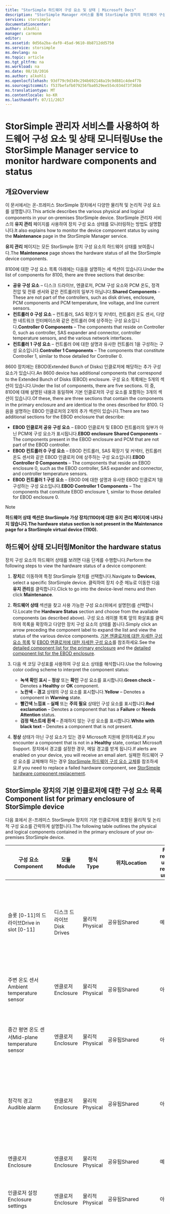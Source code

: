 ```yaml
---
title: "StorSimple 하드웨어 구성 요소 및 상태 | Microsoft Docs"
description: "StorSimple Manager 서비스를 통해 StorSimple 장치의 하드웨어 구성 요소를 모니터링하는 방법에 대해 알아봅니다."
services: storsimple
documentationcenter: 
author: alkohli
manager: carmonm
editor: 
ms.assetid: 0d56a2ba-daf0-45ad-9610-8b8712dd5750
ms.service: storsimple
ms.devlang: na
ms.topic: article
ms.tgt_pltfrm: na
ms.workload: na
ms.date: 08/18/2016
ms.author: alkohli
ms.openlocfilehash: 93df79c9d349c294b692148a19c9d881c4de4f7b
ms.sourcegitcommit: f537befafb079256fba0529ee554c034d73f36b0
ms.translationtype: MT
ms.contentlocale: ko-KR
ms.lasthandoff: 07/11/2017
---
```

# <a name="use-the-storsimple-manager-service-to-monitor-hardware-components-and-status"></a><span data-ttu-id="6c021-103">StorSimple 관리자 서비스를 사용하여 하드웨어 구성 요소 및 상태 모니터링</span><span class="sxs-lookup"><span data-stu-id="6c021-103">Use the StorSimple Manager service to monitor hardware components and status</span></span>
## <a name="overview"></a><span data-ttu-id="6c021-104">개요</span><span class="sxs-lookup"><span data-stu-id="6c021-104">Overview</span></span>
<span data-ttu-id="6c021-105">이 문서에서는 온-프레미스 StorSimple 장치에서 다양한 물리적 및 논리적 구성 요소를 설명합니다.</span><span class="sxs-lookup"><span data-stu-id="6c021-105">This article describes the various physical and logical components in your on-premises StorSimple device.</span></span> <span data-ttu-id="6c021-106">StorSimple 관리자 서비스의 **유지 관리** 페이지를 사용하여 장치 구성 요소 상태를 모니터링하는 방법도 설명합니다.</span><span class="sxs-lookup"><span data-stu-id="6c021-106">It also explains how to monitor the device component status by using the **Maintenance** page in the StorSimple Manager service.</span></span> 

<span data-ttu-id="6c021-107">**유지 관리** 페이지는 모든 StorSimple 장치 구성 요소의 하드웨어 상태를 보여줍니다.</span><span class="sxs-lookup"><span data-stu-id="6c021-107">The **Maintenance** page shows the hardware status of all the StorSimple device components.</span></span> 

<span data-ttu-id="6c021-108">8100에 대한 구성 요소 목록 아래에는 다음을 설명하는 세 섹션이 있습니다.</span><span class="sxs-lookup"><span data-stu-id="6c021-108">Under the list of components for 8100, there are three sections that describe:</span></span>

* <span data-ttu-id="6c021-109">**공유 구성 요소** – 디스크 드라이브, 엔클로저, PCM 구성 요소와 PCM 온도, 정격 전압 및 전류 센서와 같은 컨트롤러의 일부가 아닙니다.</span><span class="sxs-lookup"><span data-stu-id="6c021-109">**Shared Components** – These are not part of the controllers, such as disk drives, enclosure, PCM components and PCM temperature, line voltage, and line current sensors.</span></span>
* <span data-ttu-id="6c021-110">**컨트롤러 0 구성 요소** – 컨트롤러, SAS 확장기 및 커넥터, 컨트롤러 온도 센서, 다양 한 네트워크 인터페이스와 같은 컨트롤러 0에 상주하는 구성 요소입니다.</span><span class="sxs-lookup"><span data-stu-id="6c021-110">**Controller 0 Components** – The components that reside on Controller 0, such as controller, SAS expander and connector, controller temperature sensors, and the various network interfaces.</span></span>
* <span data-ttu-id="6c021-111">**컨트롤러 1 구성 요소** – 컨트롤러 0에 대한 설명과 유사한 컨트롤러 1을 구성하는 구성 요소입니다.</span><span class="sxs-lookup"><span data-stu-id="6c021-111">**Controller 1 Components** – The components that constitute Controller 1, similar to those detailed for Controller 0.</span></span>

<span data-ttu-id="6c021-112">8600 장치에는 EBOD(Extended Bunch of Disks) 인클로저에 해당하는 추가 구성 요소가 있습니다.</span><span class="sxs-lookup"><span data-stu-id="6c021-112">An 8600 device has additional components that correspond to the Extended Bunch of Disks (EBOD) enclosure.</span></span> <span data-ttu-id="6c021-113">구성 요소 목록에는 5개의 섹션이 있습니다.</span><span class="sxs-lookup"><span data-stu-id="6c021-113">Under the list of components, there are five sections.</span></span> <span data-ttu-id="6c021-114">이 중, 8100에 대해 설명된 내용과 동일하며 기본 인클로저의 구성 요소를 포함하는 3개의 섹션이 있습니다.</span><span class="sxs-lookup"><span data-stu-id="6c021-114">Of these, there are three sections that contain the components in the primary enclosure and are identical to the ones described for 8100.</span></span> <span data-ttu-id="6c021-115">다음을 설명하는 EBOD 인클로저의 2개의 추가 섹션이 있습니다.</span><span class="sxs-lookup"><span data-stu-id="6c021-115">There are two additional sections for the EBOD enclosure that describe:</span></span>

* <span data-ttu-id="6c021-116">**EBOD 인클로저 공유 구성 요소** – EBOD 인클로저 및 EBOD 컨트롤러의 일부가 아닌 PCM에 구성 요소가 표시됩니다.</span><span class="sxs-lookup"><span data-stu-id="6c021-116">**EBOD enclosure Shared Components** – The components present in the EBOD enclosure and PCM that are not part of the EBOD controller.</span></span>
* <span data-ttu-id="6c021-117">**EBOD 컨트롤러 0 구성 요소** – EBOD 컨트롤러, SAS 확장기 및 커넥터, 컨트롤러 온도 센서와 같은 EBOD 인클로저 0에 상주하는 구성 요소입니다.</span><span class="sxs-lookup"><span data-stu-id="6c021-117">**EBOD Controller 0 Components** – The components that reside on EBOD enclosure 0, such as the EBOD controller, SAS expander and connector, and controller temperature sensors.</span></span>
* <span data-ttu-id="6c021-118">**EBOD 컨트롤러 1 구성 요소** – EBOD 0에 대한 설명과 유사한 EBOD 인클로저 1을 구성하는 구성 요소입니다.</span><span class="sxs-lookup"><span data-stu-id="6c021-118">**EBOD Controller 1 Components** – The components that constitute EBOD enclosure 1, similar to those detailed for EBOD enclosure 0.</span></span>

> [!NOTE]
> <span data-ttu-id="6c021-119">**하드웨어 상태 섹션은 StorSimple 가상 장치(1100)에 대한 유지 관리 페이지에 나타나지 않습니다.**</span><span class="sxs-lookup"><span data-stu-id="6c021-119">**The hardware status section is not present in the Maintenance page for a StorSimple virtual device (1100).**</span></span>
> 
> 

## <a name="monitor-the-hardware-status"></a><span data-ttu-id="6c021-120">하드웨어 상태 모니터링</span><span class="sxs-lookup"><span data-stu-id="6c021-120">Monitor the hardware status</span></span>
<span data-ttu-id="6c021-121">장치 구성 요소의 하드웨어 상태를 보려면 다음 단계를 수행합니다.</span><span class="sxs-lookup"><span data-stu-id="6c021-121">Perform the following steps to view the hardware status of a device component:</span></span>

1. <span data-ttu-id="6c021-122">**장치**로 이동하여 특정 StorSimple 장치를 선택합니다.</span><span class="sxs-lookup"><span data-stu-id="6c021-122">Navigate to **Devices**, select a specific StorSimple device.</span></span> <span data-ttu-id="6c021-123">클릭하여 장치 수준 메뉴로 이동한 다음 **유지 관리**를 클릭합니다.</span><span class="sxs-lookup"><span data-stu-id="6c021-123">Click to go into the device-level menu and then click **Maintenance**.</span></span> 
2. <span data-ttu-id="6c021-124">**하드웨어 상태** 섹션을 찾고 사용 가능한 구성 요소(위에서 설명한)를 선택합니다.</span><span class="sxs-lookup"><span data-stu-id="6c021-124">Locate the **Hardware Status** section and choose from the available components (as described above).</span></span> <span data-ttu-id="6c021-125">구성 요소 레이블 목록 앞의 화살표를 클릭하여 목록을 확장하고 다양한 장치 구성 요소의 상태를 봅니다.</span><span class="sxs-lookup"><span data-stu-id="6c021-125">Simply click an arrow preceding the component label to expand the list and view the status of the various device components.</span></span> <span data-ttu-id="6c021-126">[기본 엔클로저에 대한 자세한 구성 요소 목록](#component-list-for-primary-enclosure-of-storsimple-device) 및 [EBOD 엔클로저에 대한 자세한 구성 요소](#component-list-for-ebod-enclosure-of-storsimple-device)를 참조하세요.</span><span class="sxs-lookup"><span data-stu-id="6c021-126">See the [detailed component list for the primary enclosure](#component-list-for-primary-enclosure-of-storsimple-device) and the [detailed component list for the EBOD enclosure](#component-list-for-ebod-enclosure-of-storsimple-device).</span></span>
3. <span data-ttu-id="6c021-127">다음 색 코딩 구성표를 사용하여 구성 요소 상태를 해석합니다.</span><span class="sxs-lookup"><span data-stu-id="6c021-127">Use the following color coding scheme to interpret the  component status:</span></span>
   
   * <span data-ttu-id="6c021-128">**녹색 확인 표시** – **정상** 또는 **확인** 구성 요소를 표시합니다.</span><span class="sxs-lookup"><span data-stu-id="6c021-128">**Green check** – Denotes a **Healthy** or **OK** component.</span></span>
   * <span data-ttu-id="6c021-129">**노란색** – **경고** 상태의 구성 요소를 표시합니다.</span><span class="sxs-lookup"><span data-stu-id="6c021-129">**Yellow** – Denotes a component in **Warning** state.</span></span>
   * <span data-ttu-id="6c021-130">**빨간색 느낌표** – **실패** 또는 **주의 필요** 상태인 구성 요소를 표시합니다.</span><span class="sxs-lookup"><span data-stu-id="6c021-130">**Red exclamation** – Denotes a component that has a **Failure** or **Needs Attention** status.</span></span>
   * <span data-ttu-id="6c021-131">**검정 텍스트에 흰색** – 존재하지 않는 구성 요소를 표시합니다.</span><span class="sxs-lookup"><span data-stu-id="6c021-131">**White with black text** – Denotes a component that is not present.</span></span>
4. <span data-ttu-id="6c021-132">**정상** 상태가 아닌 구성 요소가 있는 경우 Microsoft 지원에 문의하세요.</span><span class="sxs-lookup"><span data-stu-id="6c021-132">If you encounter a component that is not in a **Healthy** state, contact Microsoft Support.</span></span> <span data-ttu-id="6c021-133">장치에서 경고를 설정한 경우, 메일 경고를 받게 됩니다.</span><span class="sxs-lookup"><span data-stu-id="6c021-133">If alerts are enabled on your device, you will receive an email alert.</span></span> <span data-ttu-id="6c021-134">실패한 하드웨어 구성 요소를 교체해야 하는 경우 [StorSimple 하드웨어 구성 요소 교체](storsimple-hardware-component-replacement.md)를 참조하세요.</span><span class="sxs-lookup"><span data-stu-id="6c021-134">If you need to replace a failed hardware component, see [StorSimple hardware component replacement](storsimple-hardware-component-replacement.md).</span></span>

## <a name="component-list-for-primary-enclosure-of-storsimple-device"></a><span data-ttu-id="6c021-135">StorSimple 장치의 기본 인클로저에 대한 구성 요소 목록</span><span class="sxs-lookup"><span data-stu-id="6c021-135">Component list for primary enclosure of StorSimple device</span></span>
<span data-ttu-id="6c021-136">다음 표에서 온-프레미스 StorSimple 장치의 기본 인클로저에 포함된 물리적 및 논리적 구성 요소를 간략하게 설명합니다.</span><span class="sxs-lookup"><span data-stu-id="6c021-136">The following table outlines the physical and logical components contained in the primary enclosure of your on-premises StorSimple device.</span></span>

| <span data-ttu-id="6c021-137">구성 요소</span><span class="sxs-lookup"><span data-stu-id="6c021-137">Component</span></span> | <span data-ttu-id="6c021-138">모듈</span><span class="sxs-lookup"><span data-stu-id="6c021-138">Module</span></span> | <span data-ttu-id="6c021-139">형식</span><span class="sxs-lookup"><span data-stu-id="6c021-139">Type</span></span> | <span data-ttu-id="6c021-140">위치</span><span class="sxs-lookup"><span data-stu-id="6c021-140">Location</span></span> | <span data-ttu-id="6c021-141">FRU(Field replaceable unit)?</span><span class="sxs-lookup"><span data-stu-id="6c021-141">Field replaceable unit (FRU)?</span></span> | <span data-ttu-id="6c021-142">설명</span><span class="sxs-lookup"><span data-stu-id="6c021-142">Description</span></span> |
| --- | --- | --- | --- | --- | --- |
| <span data-ttu-id="6c021-143">슬롯 [0-11]의 드라이브</span><span class="sxs-lookup"><span data-stu-id="6c021-143">Drive in slot [0-11]</span></span> |<span data-ttu-id="6c021-144">디스크 드라이브</span><span class="sxs-lookup"><span data-stu-id="6c021-144">Disk Drives</span></span> |<span data-ttu-id="6c021-145">물리적</span><span class="sxs-lookup"><span data-stu-id="6c021-145">Physical</span></span> |<span data-ttu-id="6c021-146">공유됨</span><span class="sxs-lookup"><span data-stu-id="6c021-146">Shared</span></span> |<span data-ttu-id="6c021-147">예</span><span class="sxs-lookup"><span data-stu-id="6c021-147">Yes</span></span> |<span data-ttu-id="6c021-148">기본 인클로저의 SSD 또는 HDD 드라이브의 각각에 대해 한 줄이 표시됩니다.</span><span class="sxs-lookup"><span data-stu-id="6c021-148">One line is presented for each of the SSD or the HDD drives in the primary enclosure.</span></span> |
| <span data-ttu-id="6c021-149">주변 온도 센서</span><span class="sxs-lookup"><span data-stu-id="6c021-149">Ambient temperature sensor</span></span> |<span data-ttu-id="6c021-150">엔클로저</span><span class="sxs-lookup"><span data-stu-id="6c021-150">Enclosure</span></span> |<span data-ttu-id="6c021-151">물리적</span><span class="sxs-lookup"><span data-stu-id="6c021-151">Physical</span></span> |<span data-ttu-id="6c021-152">공유됨</span><span class="sxs-lookup"><span data-stu-id="6c021-152">Shared</span></span> |<span data-ttu-id="6c021-153">아니요</span><span class="sxs-lookup"><span data-stu-id="6c021-153">No</span></span> |<span data-ttu-id="6c021-154">섀시 내에서 온도를 측정합니다.</span><span class="sxs-lookup"><span data-stu-id="6c021-154">Measures the temperature within the chassis.</span></span> |
| <span data-ttu-id="6c021-155">중간 평면 온도 센서</span><span class="sxs-lookup"><span data-stu-id="6c021-155">Mid-plane temperature sensor</span></span> |<span data-ttu-id="6c021-156">엔클로저</span><span class="sxs-lookup"><span data-stu-id="6c021-156">Enclosure</span></span> |<span data-ttu-id="6c021-157">물리적</span><span class="sxs-lookup"><span data-stu-id="6c021-157">Physical</span></span> |<span data-ttu-id="6c021-158">공유됨</span><span class="sxs-lookup"><span data-stu-id="6c021-158">Shared</span></span> |<span data-ttu-id="6c021-159">아니요</span><span class="sxs-lookup"><span data-stu-id="6c021-159">No</span></span> |<span data-ttu-id="6c021-160">중간 평면 온도를 측정합니다.</span><span class="sxs-lookup"><span data-stu-id="6c021-160">Measures the temperature of the mid-plane.</span></span> |
| <span data-ttu-id="6c021-161">청각적 경고</span><span class="sxs-lookup"><span data-stu-id="6c021-161">Audible alarm</span></span> |<span data-ttu-id="6c021-162">엔클로저</span><span class="sxs-lookup"><span data-stu-id="6c021-162">Enclosure</span></span> |<span data-ttu-id="6c021-163">물리적</span><span class="sxs-lookup"><span data-stu-id="6c021-163">Physical</span></span> |<span data-ttu-id="6c021-164">공유됨</span><span class="sxs-lookup"><span data-stu-id="6c021-164">Shared</span></span> |<span data-ttu-id="6c021-165">아니요</span><span class="sxs-lookup"><span data-stu-id="6c021-165">No</span></span> |<span data-ttu-id="6c021-166">섀시 내 청각적 경고 하위 시스템의 작동 여부를 나타냅니다.</span><span class="sxs-lookup"><span data-stu-id="6c021-166">Indicates whether the audible alarm subsystem within the chassis is functional.</span></span> |
| <span data-ttu-id="6c021-167">엔클로저</span><span class="sxs-lookup"><span data-stu-id="6c021-167">Enclosure</span></span> |<span data-ttu-id="6c021-168">엔클로저</span><span class="sxs-lookup"><span data-stu-id="6c021-168">Enclosure</span></span> |<span data-ttu-id="6c021-169">물리적</span><span class="sxs-lookup"><span data-stu-id="6c021-169">Physical</span></span> |<span data-ttu-id="6c021-170">공유됨</span><span class="sxs-lookup"><span data-stu-id="6c021-170">Shared</span></span> |<span data-ttu-id="6c021-171">예</span><span class="sxs-lookup"><span data-stu-id="6c021-171">Yes</span></span> |<span data-ttu-id="6c021-172">섀시의 존재를 표시합니다.</span><span class="sxs-lookup"><span data-stu-id="6c021-172">Indicates the presence of a chassis.</span></span> |
| <span data-ttu-id="6c021-173">인클로저 설정</span><span class="sxs-lookup"><span data-stu-id="6c021-173">Enclosure settings</span></span> |<span data-ttu-id="6c021-174">엔클로저</span><span class="sxs-lookup"><span data-stu-id="6c021-174">Enclosure</span></span> |<span data-ttu-id="6c021-175">물리적</span><span class="sxs-lookup"><span data-stu-id="6c021-175">Physical</span></span> |<span data-ttu-id="6c021-176">공유됨</span><span class="sxs-lookup"><span data-stu-id="6c021-176">Shared</span></span> |<span data-ttu-id="6c021-177">아니요</span><span class="sxs-lookup"><span data-stu-id="6c021-177">No</span></span> |<span data-ttu-id="6c021-178">섀시 전면 패널을 가리킵니다.</span><span class="sxs-lookup"><span data-stu-id="6c021-178">Refers to the front panel of the chassis.</span></span> |
| <span data-ttu-id="6c021-179">정격 전압 센서</span><span class="sxs-lookup"><span data-stu-id="6c021-179">Line voltage sensors</span></span> |<span data-ttu-id="6c021-180">PCM</span><span class="sxs-lookup"><span data-stu-id="6c021-180">PCM</span></span> |<span data-ttu-id="6c021-181">물리적</span><span class="sxs-lookup"><span data-stu-id="6c021-181">Physical</span></span> |<span data-ttu-id="6c021-182">공유됨</span><span class="sxs-lookup"><span data-stu-id="6c021-182">Shared</span></span> |<span data-ttu-id="6c021-183">아니요</span><span class="sxs-lookup"><span data-stu-id="6c021-183">No</span></span> |<span data-ttu-id="6c021-184">다양한 정격 전압 센서는 허용 오차 내에서 측정된 전압인지 여부를 나타내는 상태를 표시합니다.</span><span class="sxs-lookup"><span data-stu-id="6c021-184">Numerous line voltage sensors have their state displayed, which indicates whether the measured voltage is within tolerance.</span></span> |
| <span data-ttu-id="6c021-185">정격 전류 센서</span><span class="sxs-lookup"><span data-stu-id="6c021-185">Line current sensors</span></span> |<span data-ttu-id="6c021-186">PCM</span><span class="sxs-lookup"><span data-stu-id="6c021-186">PCM</span></span> |<span data-ttu-id="6c021-187">물리적</span><span class="sxs-lookup"><span data-stu-id="6c021-187">Physical</span></span> |<span data-ttu-id="6c021-188">공유됨</span><span class="sxs-lookup"><span data-stu-id="6c021-188">Shared</span></span> |<span data-ttu-id="6c021-189">아니요</span><span class="sxs-lookup"><span data-stu-id="6c021-189">No</span></span> |<span data-ttu-id="6c021-190">다양한 정격 전류 센서는 허용 오차 내에서 측정된 전류인지 여부를 나타내는 상태를 표시합니다.</span><span class="sxs-lookup"><span data-stu-id="6c021-190">Numerous line current sensors have their state displayed, which indicates whether the measured current is within tolerance.</span></span> |
| <span data-ttu-id="6c021-191">PCM의 온도 센서</span><span class="sxs-lookup"><span data-stu-id="6c021-191">Temperature sensors in PCM</span></span> |<span data-ttu-id="6c021-192">PCM</span><span class="sxs-lookup"><span data-stu-id="6c021-192">PCM</span></span> |<span data-ttu-id="6c021-193">물리적</span><span class="sxs-lookup"><span data-stu-id="6c021-193">Physical</span></span> |<span data-ttu-id="6c021-194">공유됨</span><span class="sxs-lookup"><span data-stu-id="6c021-194">Shared</span></span> |<span data-ttu-id="6c021-195">아니요</span><span class="sxs-lookup"><span data-stu-id="6c021-195">No</span></span> |<span data-ttu-id="6c021-196">입구 온도 센서 및 핫스팟 센서와 같은 여러 온도 센서는 허용 오차 내에서 측정된 온도인지를 나타내는 상태를 표시합니다.</span><span class="sxs-lookup"><span data-stu-id="6c021-196">Numerous temperature sensors such as Inlet and Hotspot sensors have their state displayed, indicating whether the measured temperature is within tolerance.</span></span> |
| <span data-ttu-id="6c021-197">전원 공급 장치 [0-1]</span><span class="sxs-lookup"><span data-stu-id="6c021-197">Power supply [0-1]</span></span> |<span data-ttu-id="6c021-198">PCM</span><span class="sxs-lookup"><span data-stu-id="6c021-198">PCM</span></span> |<span data-ttu-id="6c021-199">물리적</span><span class="sxs-lookup"><span data-stu-id="6c021-199">Physical</span></span> |<span data-ttu-id="6c021-200">공유됨</span><span class="sxs-lookup"><span data-stu-id="6c021-200">Shared</span></span> |<span data-ttu-id="6c021-201">예</span><span class="sxs-lookup"><span data-stu-id="6c021-201">Yes</span></span> |<span data-ttu-id="6c021-202">각 장치 뒷면에 두 PCM의 전원 공급 장치에 대한 한 줄이 표시됩니다.</span><span class="sxs-lookup"><span data-stu-id="6c021-202">One line is presented for each of the power supplies in the two PCMs located in the back of the device.</span></span> |
| <span data-ttu-id="6c021-203">냉각 장치 [0-1]</span><span class="sxs-lookup"><span data-stu-id="6c021-203">Cooling [0-1]</span></span> |<span data-ttu-id="6c021-204">PCM</span><span class="sxs-lookup"><span data-stu-id="6c021-204">PCM</span></span> |<span data-ttu-id="6c021-205">물리적</span><span class="sxs-lookup"><span data-stu-id="6c021-205">Physical</span></span> |<span data-ttu-id="6c021-206">공유됨</span><span class="sxs-lookup"><span data-stu-id="6c021-206">Shared</span></span> |<span data-ttu-id="6c021-207">예</span><span class="sxs-lookup"><span data-stu-id="6c021-207">Yes</span></span> |<span data-ttu-id="6c021-208">두 PCM에 있는 4개의 냉각팬 각각에 대해 한 줄이 표시됩니다.</span><span class="sxs-lookup"><span data-stu-id="6c021-208">One line is presented for each of the four cooling fans residing in the two PCMs.</span></span> |
| <span data-ttu-id="6c021-209">배터리 [0-1]</span><span class="sxs-lookup"><span data-stu-id="6c021-209">Battery [0-1]</span></span> |<span data-ttu-id="6c021-210">PCM</span><span class="sxs-lookup"><span data-stu-id="6c021-210">PCM</span></span> |<span data-ttu-id="6c021-211">물리적</span><span class="sxs-lookup"><span data-stu-id="6c021-211">Physical</span></span> |<span data-ttu-id="6c021-212">공유됨</span><span class="sxs-lookup"><span data-stu-id="6c021-212">Shared</span></span> |<span data-ttu-id="6c021-213">예</span><span class="sxs-lookup"><span data-stu-id="6c021-213">Yes</span></span> |<span data-ttu-id="6c021-214">PCM에 장착된 백업 배터리 모듈 각각에 대한 한 줄이 표시됩니다.</span><span class="sxs-lookup"><span data-stu-id="6c021-214">One line is presented for each of the backup battery modules that are seated in the PCM.</span></span> |
| <span data-ttu-id="6c021-215">Metis</span><span class="sxs-lookup"><span data-stu-id="6c021-215">Metis</span></span> |<span data-ttu-id="6c021-216">해당 없음</span><span class="sxs-lookup"><span data-stu-id="6c021-216">N/A</span></span> |<span data-ttu-id="6c021-217">논리</span><span class="sxs-lookup"><span data-stu-id="6c021-217">Logical</span></span> |<span data-ttu-id="6c021-218">공유됨</span><span class="sxs-lookup"><span data-stu-id="6c021-218">Shared</span></span> |<span data-ttu-id="6c021-219">해당 없음</span><span class="sxs-lookup"><span data-stu-id="6c021-219">N/A</span></span> |<span data-ttu-id="6c021-220">충전이 필요한 지 및 수명 종료에 도달했는지의 배터리 상태를 표시합니다.</span><span class="sxs-lookup"><span data-stu-id="6c021-220">Displays the state of the batteries: whether they need charging and are approaching end-of-life.</span></span> |
| <span data-ttu-id="6c021-221">프로비전</span><span class="sxs-lookup"><span data-stu-id="6c021-221">Cluster</span></span> |<span data-ttu-id="6c021-222">해당 없음</span><span class="sxs-lookup"><span data-stu-id="6c021-222">N/A</span></span> |<span data-ttu-id="6c021-223">논리</span><span class="sxs-lookup"><span data-stu-id="6c021-223">Logical</span></span> |<span data-ttu-id="6c021-224">공유됨</span><span class="sxs-lookup"><span data-stu-id="6c021-224">Shared</span></span> |<span data-ttu-id="6c021-225">해당 없음</span><span class="sxs-lookup"><span data-stu-id="6c021-225">N/A</span></span> |<span data-ttu-id="6c021-226">두 통합된 컨트롤러 모듈 간에 만들어진 클러스터의 상태를 표시합니다.</span><span class="sxs-lookup"><span data-stu-id="6c021-226">Displays the state of the cluster that is created between the two integrated controller modules.</span></span> |
| <span data-ttu-id="6c021-227">클러스터 노드</span><span class="sxs-lookup"><span data-stu-id="6c021-227">Cluster node</span></span> |<span data-ttu-id="6c021-228">해당 없음</span><span class="sxs-lookup"><span data-stu-id="6c021-228">N/A</span></span> |<span data-ttu-id="6c021-229">논리</span><span class="sxs-lookup"><span data-stu-id="6c021-229">Logical</span></span> |<span data-ttu-id="6c021-230">공유됨</span><span class="sxs-lookup"><span data-stu-id="6c021-230">Shared</span></span> |<span data-ttu-id="6c021-231">해당 없음</span><span class="sxs-lookup"><span data-stu-id="6c021-231">N/A</span></span> |<span data-ttu-id="6c021-232">클러스터의 일부로 컨트롤러의 상태를 나타냅니다.</span><span class="sxs-lookup"><span data-stu-id="6c021-232">Indicates the state of the controller as part of the cluster.</span></span> |
| <span data-ttu-id="6c021-233">클러스터 쿼럼</span><span class="sxs-lookup"><span data-stu-id="6c021-233">Cluster quorum</span></span> |<span data-ttu-id="6c021-234">해당 없음</span><span class="sxs-lookup"><span data-stu-id="6c021-234">N/A</span></span> |<span data-ttu-id="6c021-235">논리</span><span class="sxs-lookup"><span data-stu-id="6c021-235">Logical</span></span> | |<span data-ttu-id="6c021-236">해당 없음</span><span class="sxs-lookup"><span data-stu-id="6c021-236">N/A</span></span> |<span data-ttu-id="6c021-237">HDD 저장소 풀의 대부분 디스크 멤버 자격이 있는지 여부를 나타냅니다.</span><span class="sxs-lookup"><span data-stu-id="6c021-237">Indicates the presence of the majority disk membership in the HDD storage pool.</span></span> |
| <span data-ttu-id="6c021-238">HDD 데이터 공간</span><span class="sxs-lookup"><span data-stu-id="6c021-238">HDD data space</span></span> |<span data-ttu-id="6c021-239">해당 없음</span><span class="sxs-lookup"><span data-stu-id="6c021-239">N/A</span></span> |<span data-ttu-id="6c021-240">논리</span><span class="sxs-lookup"><span data-stu-id="6c021-240">Logical</span></span> |<span data-ttu-id="6c021-241">공유됨</span><span class="sxs-lookup"><span data-stu-id="6c021-241">Shared</span></span> |<span data-ttu-id="6c021-242">해당 없음</span><span class="sxs-lookup"><span data-stu-id="6c021-242">N/A</span></span> |<span data-ttu-id="6c021-243">하드 디스크 드라이브(HDD) 저장소 풀의 데이터에 사용되는 저장소 공간입니다.</span><span class="sxs-lookup"><span data-stu-id="6c021-243">The storage space that is used for data in the hard disk drive (HDD) storage pool.</span></span> |
| <span data-ttu-id="6c021-244">HDD 관리 공간</span><span class="sxs-lookup"><span data-stu-id="6c021-244">HDD management space</span></span> |<span data-ttu-id="6c021-245">해당 없음</span><span class="sxs-lookup"><span data-stu-id="6c021-245">N/A</span></span> |<span data-ttu-id="6c021-246">논리</span><span class="sxs-lookup"><span data-stu-id="6c021-246">Logical</span></span> |<span data-ttu-id="6c021-247">공유됨</span><span class="sxs-lookup"><span data-stu-id="6c021-247">Shared</span></span> |<span data-ttu-id="6c021-248">해당 없음</span><span class="sxs-lookup"><span data-stu-id="6c021-248">N/A</span></span> |<span data-ttu-id="6c021-249">관리 작업에 대한 HDD 저장소 풀에 예약된 공간입니다.</span><span class="sxs-lookup"><span data-stu-id="6c021-249">The space reserved in the HDD storage pool for management tasks.</span></span> |
| <span data-ttu-id="6c021-250">HDD 쿼럼 공간</span><span class="sxs-lookup"><span data-stu-id="6c021-250">HDD quorum space</span></span> |<span data-ttu-id="6c021-251">해당 없음</span><span class="sxs-lookup"><span data-stu-id="6c021-251">N/A</span></span> |<span data-ttu-id="6c021-252">논리</span><span class="sxs-lookup"><span data-stu-id="6c021-252">Logical</span></span> |<span data-ttu-id="6c021-253">공유됨</span><span class="sxs-lookup"><span data-stu-id="6c021-253">Shared</span></span> |<span data-ttu-id="6c021-254">해당 없음</span><span class="sxs-lookup"><span data-stu-id="6c021-254">N/A</span></span> |<span data-ttu-id="6c021-255">클러스터 쿼럼을 위해 HDD 저장소 풀에 예약된 공간입니다.</span><span class="sxs-lookup"><span data-stu-id="6c021-255">The space reserved in the HDD storage pool for cluster quorum.</span></span> |
| <span data-ttu-id="6c021-256">HDD 교체 공간</span><span class="sxs-lookup"><span data-stu-id="6c021-256">HDD replacement space</span></span> |<span data-ttu-id="6c021-257">해당 없음</span><span class="sxs-lookup"><span data-stu-id="6c021-257">N/A</span></span> |<span data-ttu-id="6c021-258">논리</span><span class="sxs-lookup"><span data-stu-id="6c021-258">Logical</span></span> |<span data-ttu-id="6c021-259">공유됨</span><span class="sxs-lookup"><span data-stu-id="6c021-259">Shared</span></span> |<span data-ttu-id="6c021-260">해당 없음</span><span class="sxs-lookup"><span data-stu-id="6c021-260">N/A</span></span> |<span data-ttu-id="6c021-261">컨트롤러 교체를 위해 HDD 저장소 풀에 예약된 공간입니다.</span><span class="sxs-lookup"><span data-stu-id="6c021-261">The space reserved in the HDD storage pool for controller replacement.</span></span> |
| <span data-ttu-id="6c021-262">SSD 데이터 공간</span><span class="sxs-lookup"><span data-stu-id="6c021-262">SSD data space</span></span> |<span data-ttu-id="6c021-263">해당 없음</span><span class="sxs-lookup"><span data-stu-id="6c021-263">N/A</span></span> |<span data-ttu-id="6c021-264">논리</span><span class="sxs-lookup"><span data-stu-id="6c021-264">Logical</span></span> |<span data-ttu-id="6c021-265">공유됨</span><span class="sxs-lookup"><span data-stu-id="6c021-265">Shared</span></span> |<span data-ttu-id="6c021-266">해당 없음</span><span class="sxs-lookup"><span data-stu-id="6c021-266">N/A</span></span> |<span data-ttu-id="6c021-267">솔리드 스테이트 드라이브(SSD) 저장소 풀의 데이터에 사용되는 저장소 공간입니다.</span><span class="sxs-lookup"><span data-stu-id="6c021-267">The storage space used for data in the solid state drive (SSD) storage pool.</span></span> |
| <span data-ttu-id="6c021-268">SSD NVRAM 공간</span><span class="sxs-lookup"><span data-stu-id="6c021-268">SSD NVRAM space</span></span> |<span data-ttu-id="6c021-269">해당 없음</span><span class="sxs-lookup"><span data-stu-id="6c021-269">N/A</span></span> |<span data-ttu-id="6c021-270">논리</span><span class="sxs-lookup"><span data-stu-id="6c021-270">Logical</span></span> |<span data-ttu-id="6c021-271">공유됨</span><span class="sxs-lookup"><span data-stu-id="6c021-271">Shared</span></span> |<span data-ttu-id="6c021-272">해당 없음</span><span class="sxs-lookup"><span data-stu-id="6c021-272">N/A</span></span> |<span data-ttu-id="6c021-273">NVRAM 논리에 전용인 SSD 저장소 풀의 저장소 공간입니다.</span><span class="sxs-lookup"><span data-stu-id="6c021-273">The storage space in the SSD storage pool that is dedicated for NVRAM logic.</span></span> |
| <span data-ttu-id="6c021-274">HDD 저장소 풀</span><span class="sxs-lookup"><span data-stu-id="6c021-274">HDD storage pool</span></span> |<span data-ttu-id="6c021-275">해당 없음</span><span class="sxs-lookup"><span data-stu-id="6c021-275">N/A</span></span> |<span data-ttu-id="6c021-276">논리</span><span class="sxs-lookup"><span data-stu-id="6c021-276">Logical</span></span> |<span data-ttu-id="6c021-277">공유됨</span><span class="sxs-lookup"><span data-stu-id="6c021-277">Shared</span></span> |<span data-ttu-id="6c021-278">해당 없음</span><span class="sxs-lookup"><span data-stu-id="6c021-278">N/A</span></span> |<span data-ttu-id="6c021-279">HDD 장치에서 생성되는 논리 저장소 풀의 상태가 표시됩니다.</span><span class="sxs-lookup"><span data-stu-id="6c021-279">Displays the state of the logical storage pool that is created from device HDDs.</span></span> |
| <span data-ttu-id="6c021-280">SSD 저장소 풀</span><span class="sxs-lookup"><span data-stu-id="6c021-280">SSD storage pool</span></span> |<span data-ttu-id="6c021-281">해당 없음</span><span class="sxs-lookup"><span data-stu-id="6c021-281">N/A</span></span> |<span data-ttu-id="6c021-282">논리</span><span class="sxs-lookup"><span data-stu-id="6c021-282">Logical</span></span> |<span data-ttu-id="6c021-283">공유됨</span><span class="sxs-lookup"><span data-stu-id="6c021-283">Shared</span></span> |<span data-ttu-id="6c021-284">해당 없음</span><span class="sxs-lookup"><span data-stu-id="6c021-284">N/A</span></span> |<span data-ttu-id="6c021-285">SSD 장치에서 생성되는 논리 저장소 풀의 상태가 표시됩니다.</span><span class="sxs-lookup"><span data-stu-id="6c021-285">Displays the state of the logical storage pool that is created from device SSDs.</span></span> |
| <span data-ttu-id="6c021-286">컨트롤러 [0-1] [state]</span><span class="sxs-lookup"><span data-stu-id="6c021-286">Controller [0-1] [state]</span></span> |<span data-ttu-id="6c021-287">I/O</span><span class="sxs-lookup"><span data-stu-id="6c021-287">I/O</span></span> |<span data-ttu-id="6c021-288">물리적</span><span class="sxs-lookup"><span data-stu-id="6c021-288">Physical</span></span> |<span data-ttu-id="6c021-289">Controller</span><span class="sxs-lookup"><span data-stu-id="6c021-289">Controller</span></span> |<span data-ttu-id="6c021-290">예</span><span class="sxs-lookup"><span data-stu-id="6c021-290">Yes</span></span> |<span data-ttu-id="6c021-291">컨트롤러의 상태 및 섀시 내에서 활성 모드인지 또는 대기 모드인지를 표시합니다.</span><span class="sxs-lookup"><span data-stu-id="6c021-291">Displays the state of the controller, and whether it is in active or standby mode within the chassis.</span></span> |
| <span data-ttu-id="6c021-292">컨트롤러의 온도 센서</span><span class="sxs-lookup"><span data-stu-id="6c021-292">Temperature sensors in controller</span></span> |<span data-ttu-id="6c021-293">I/O</span><span class="sxs-lookup"><span data-stu-id="6c021-293">I/O</span></span> |<span data-ttu-id="6c021-294">물리적</span><span class="sxs-lookup"><span data-stu-id="6c021-294">Physical</span></span> |<span data-ttu-id="6c021-295">Controller</span><span class="sxs-lookup"><span data-stu-id="6c021-295">Controller</span></span> |<span data-ttu-id="6c021-296">아니요</span><span class="sxs-lookup"><span data-stu-id="6c021-296">No</span></span> |<span data-ttu-id="6c021-297">I/O 모듈, CPU 온도, DIMM 및 PCIe 센서와 같은 다양한 온도 센서는 허용 오차 내에서 발생하는 온도인지 여부를 나타내는 상태를 표시합니다.</span><span class="sxs-lookup"><span data-stu-id="6c021-297">Numerous temperature sensors such as I/O module, CPU temperature, DIMM and PCIe sensors have their state displayed, which indicates whether or not the temperature encountered is within tolerance.</span></span> |
| <span data-ttu-id="6c021-298">SAS 확장기</span><span class="sxs-lookup"><span data-stu-id="6c021-298">SAS expander</span></span> |<span data-ttu-id="6c021-299">I/O</span><span class="sxs-lookup"><span data-stu-id="6c021-299">I/O</span></span> |<span data-ttu-id="6c021-300">물리적</span><span class="sxs-lookup"><span data-stu-id="6c021-300">Physical</span></span> |<span data-ttu-id="6c021-301">Controller</span><span class="sxs-lookup"><span data-stu-id="6c021-301">Controller</span></span> |<span data-ttu-id="6c021-302">아니요</span><span class="sxs-lookup"><span data-stu-id="6c021-302">No</span></span> |<span data-ttu-id="6c021-303">직렬 연결된 SCSI(SAS) 확장기의 상태를 표시하며, 통합된 저장소를 컨트롤러에 연결하는 데 사용됩니다.</span><span class="sxs-lookup"><span data-stu-id="6c021-303">Indicates the state of the serial attached SCSI (SAS) expander, which is used to connect the integrated storage to the controller.</span></span> |
| <span data-ttu-id="6c021-304">SAS 커넥터 [0-1]</span><span class="sxs-lookup"><span data-stu-id="6c021-304">SAS connector [0-1]</span></span> |<span data-ttu-id="6c021-305">I/O</span><span class="sxs-lookup"><span data-stu-id="6c021-305">I/O</span></span> |<span data-ttu-id="6c021-306">물리적</span><span class="sxs-lookup"><span data-stu-id="6c021-306">Physical</span></span> |<span data-ttu-id="6c021-307">Controller</span><span class="sxs-lookup"><span data-stu-id="6c021-307">Controller</span></span> |<span data-ttu-id="6c021-308">아니요</span><span class="sxs-lookup"><span data-stu-id="6c021-308">No</span></span> |<span data-ttu-id="6c021-309">SAS 확장기에 통합된 저장소를 연결하는데 사용되는 각 SAS 커넥터의 상태를 나타냅니다.</span><span class="sxs-lookup"><span data-stu-id="6c021-309">Indicates the state of each SAS connector, which is used to connect integrated storage to the SAS expander.</span></span> |
| <span data-ttu-id="6c021-310">SBB 중간 평면 상호 연결</span><span class="sxs-lookup"><span data-stu-id="6c021-310">SBB mid-plane interconnect</span></span> |<span data-ttu-id="6c021-311">I/O</span><span class="sxs-lookup"><span data-stu-id="6c021-311">I/O</span></span> |<span data-ttu-id="6c021-312">물리적</span><span class="sxs-lookup"><span data-stu-id="6c021-312">Physical</span></span> |<span data-ttu-id="6c021-313">Controller</span><span class="sxs-lookup"><span data-stu-id="6c021-313">Controller</span></span> |<span data-ttu-id="6c021-314">아니요</span><span class="sxs-lookup"><span data-stu-id="6c021-314">No</span></span> |<span data-ttu-id="6c021-315">각 컨트롤러에서 중간 평면에 연결하는데 사용되는 중간 평면 커넥터의 상태를 나타냅니다.</span><span class="sxs-lookup"><span data-stu-id="6c021-315">Indicates the state of the mid-plane connector, which is used to connect each controller to the mid-plane.</span></span> |
| <span data-ttu-id="6c021-316">프로세서 코어</span><span class="sxs-lookup"><span data-stu-id="6c021-316">Processor core</span></span> |<span data-ttu-id="6c021-317">I/O</span><span class="sxs-lookup"><span data-stu-id="6c021-317">I/O</span></span> |<span data-ttu-id="6c021-318">물리적</span><span class="sxs-lookup"><span data-stu-id="6c021-318">Physical</span></span> |<span data-ttu-id="6c021-319">Controller</span><span class="sxs-lookup"><span data-stu-id="6c021-319">Controller</span></span> |<span data-ttu-id="6c021-320">아니요</span><span class="sxs-lookup"><span data-stu-id="6c021-320">No</span></span> |<span data-ttu-id="6c021-321">각 컨트롤러 내에서 프로세서 코어의 상태를 나타냅니다.</span><span class="sxs-lookup"><span data-stu-id="6c021-321">Indicates the state of the processor cores within each controller.</span></span> |
| <span data-ttu-id="6c021-322">인클로저 전자 기기 전원</span><span class="sxs-lookup"><span data-stu-id="6c021-322">Enclosure electronics power</span></span> |<span data-ttu-id="6c021-323">I/O</span><span class="sxs-lookup"><span data-stu-id="6c021-323">I/O</span></span> |<span data-ttu-id="6c021-324">물리적</span><span class="sxs-lookup"><span data-stu-id="6c021-324">Physical</span></span> |<span data-ttu-id="6c021-325">Controller</span><span class="sxs-lookup"><span data-stu-id="6c021-325">Controller</span></span> |<span data-ttu-id="6c021-326">아니요</span><span class="sxs-lookup"><span data-stu-id="6c021-326">No</span></span> |<span data-ttu-id="6c021-327">인클로저에에서 사용된 전원 시스템의 상태를 나타냅니다.</span><span class="sxs-lookup"><span data-stu-id="6c021-327">Indicates the state of the power system used by the enclosure.</span></span> |
| <span data-ttu-id="6c021-328">인클로저 전자 기기 진단</span><span class="sxs-lookup"><span data-stu-id="6c021-328">Enclosure electronics diagnostics</span></span> |<span data-ttu-id="6c021-329">I/O</span><span class="sxs-lookup"><span data-stu-id="6c021-329">I/O</span></span> |<span data-ttu-id="6c021-330">물리적</span><span class="sxs-lookup"><span data-stu-id="6c021-330">Physical</span></span> |<span data-ttu-id="6c021-331">Controller</span><span class="sxs-lookup"><span data-stu-id="6c021-331">Controller</span></span> |<span data-ttu-id="6c021-332">아니요</span><span class="sxs-lookup"><span data-stu-id="6c021-332">No</span></span> |<span data-ttu-id="6c021-333">컨트롤러에서 제공된 진단 하위 시스템의 상태를 나타냅니다.</span><span class="sxs-lookup"><span data-stu-id="6c021-333">Indicates the state of the diagnostics subsystems provided by the controller.</span></span> |
| <span data-ttu-id="6c021-334">베이스 보드 관리 컨트롤러(BMC)</span><span class="sxs-lookup"><span data-stu-id="6c021-334">Baseboard Management Controller (BMC)</span></span> |<span data-ttu-id="6c021-335">I/O</span><span class="sxs-lookup"><span data-stu-id="6c021-335">I/O</span></span> |<span data-ttu-id="6c021-336">물리적</span><span class="sxs-lookup"><span data-stu-id="6c021-336">Physical</span></span> |<span data-ttu-id="6c021-337">Controller</span><span class="sxs-lookup"><span data-stu-id="6c021-337">Controller</span></span> |<span data-ttu-id="6c021-338">아니요</span><span class="sxs-lookup"><span data-stu-id="6c021-338">No</span></span> |<span data-ttu-id="6c021-339">독립적인 연결을 통해 시스템 관리자와 통신하고 센서를 통해 하드웨어 장비를 모니터링하는 전문 서비스 프로세서인 BMC(베이스 보드 관리 컨트롤러)의 상태를 나타냅니다.</span><span class="sxs-lookup"><span data-stu-id="6c021-339">Indicates the state of the baseboard management controller (BMC), which is a specialized service processor that monitors the hardware device through sensors and communicates with the system administrator via an independent connection.</span></span> |
| <span data-ttu-id="6c021-340">이더넷</span><span class="sxs-lookup"><span data-stu-id="6c021-340">Ethernet</span></span> |<span data-ttu-id="6c021-341">I/O</span><span class="sxs-lookup"><span data-stu-id="6c021-341">I/O</span></span> |<span data-ttu-id="6c021-342">물리적</span><span class="sxs-lookup"><span data-stu-id="6c021-342">Physical</span></span> |<span data-ttu-id="6c021-343">Controller</span><span class="sxs-lookup"><span data-stu-id="6c021-343">Controller</span></span> |<span data-ttu-id="6c021-344">아니요</span><span class="sxs-lookup"><span data-stu-id="6c021-344">No</span></span> |<span data-ttu-id="6c021-345">각 네트워크 인터페이스, 즉, 컨트롤러에서 제공하는 관리 및 데이터 포트의 상태를 나타냅니다.</span><span class="sxs-lookup"><span data-stu-id="6c021-345">Indicates the state of each of the network interfaces, that is, the management and data ports provided on the controller.</span></span> |
| <span data-ttu-id="6c021-346">NVRAM</span><span class="sxs-lookup"><span data-stu-id="6c021-346">NVRAM</span></span> |<span data-ttu-id="6c021-347">I/O</span><span class="sxs-lookup"><span data-stu-id="6c021-347">I/O</span></span> |<span data-ttu-id="6c021-348">물리적</span><span class="sxs-lookup"><span data-stu-id="6c021-348">Physical</span></span> |<span data-ttu-id="6c021-349">Controller</span><span class="sxs-lookup"><span data-stu-id="6c021-349">Controller</span></span> |<span data-ttu-id="6c021-350">아니요</span><span class="sxs-lookup"><span data-stu-id="6c021-350">No</span></span> |<span data-ttu-id="6c021-351">전원 오류가 발생할 경우 응용 프로그램에 중요한 정보를 유지하기 위해 사용되는 배터리에서 백업된 비휘발성 임의 액세스 메모리, NVRAM의 상태를 나타냅니다.</span><span class="sxs-lookup"><span data-stu-id="6c021-351">Indicates the state of NVRAM, a non-volatile random access memory backed up by the battery that serves to retain application-critical information in the event of power failure.</span></span> |

## <a name="component-list-for-ebod-enclosure-of-storsimple-device"></a><span data-ttu-id="6c021-352">StorSimple 장치의 EBOD 인클로저에 대한 구성 요소 목록</span><span class="sxs-lookup"><span data-stu-id="6c021-352">Component list for EBOD enclosure of StorSimple device</span></span>
<span data-ttu-id="6c021-353">다음 표에서 온-프레미스 StorSimple 장치의 EBOD 인클로저에 포함된 물리적 및 논리적 구성 요소를 간략하게 설명합니다.</span><span class="sxs-lookup"><span data-stu-id="6c021-353">The following table outlines the physical and logical components contained in the EBOD enclosure of your on-premises StorSimple device.</span></span>

| <span data-ttu-id="6c021-354">구성 요소</span><span class="sxs-lookup"><span data-stu-id="6c021-354">Component</span></span> | <span data-ttu-id="6c021-355">모듈</span><span class="sxs-lookup"><span data-stu-id="6c021-355">Module</span></span> | <span data-ttu-id="6c021-356">형식</span><span class="sxs-lookup"><span data-stu-id="6c021-356">Type</span></span> | <span data-ttu-id="6c021-357">위치</span><span class="sxs-lookup"><span data-stu-id="6c021-357">Location</span></span> | <span data-ttu-id="6c021-358">FRU?</span><span class="sxs-lookup"><span data-stu-id="6c021-358">FRU?</span></span> | <span data-ttu-id="6c021-359">설명</span><span class="sxs-lookup"><span data-stu-id="6c021-359">Description</span></span> |
| --- | --- | --- | --- | --- | --- |
| <span data-ttu-id="6c021-360">슬롯 [0-11]의 드라이브</span><span class="sxs-lookup"><span data-stu-id="6c021-360">Drive in slot [0-11]</span></span> |<span data-ttu-id="6c021-361">디스크 드라이브</span><span class="sxs-lookup"><span data-stu-id="6c021-361">Disk Drives</span></span> |<span data-ttu-id="6c021-362">물리적</span><span class="sxs-lookup"><span data-stu-id="6c021-362">Physical</span></span> |<span data-ttu-id="6c021-363">공유됨</span><span class="sxs-lookup"><span data-stu-id="6c021-363">Shared</span></span> |<span data-ttu-id="6c021-364">예</span><span class="sxs-lookup"><span data-stu-id="6c021-364">Yes</span></span> |<span data-ttu-id="6c021-365">EBOD 인클로저 전면의 HDD 드라이브의 각각에 대해 한 줄이 표시됩니다.</span><span class="sxs-lookup"><span data-stu-id="6c021-365">One line is presented for each of the HDD drives in the front of the EBOD enclosure.</span></span> |
| <span data-ttu-id="6c021-366">주변 온도 센서</span><span class="sxs-lookup"><span data-stu-id="6c021-366">Ambient temperature sensor</span></span> |<span data-ttu-id="6c021-367">엔클로저</span><span class="sxs-lookup"><span data-stu-id="6c021-367">Enclosure</span></span> |<span data-ttu-id="6c021-368">물리적</span><span class="sxs-lookup"><span data-stu-id="6c021-368">Physical</span></span> |<span data-ttu-id="6c021-369">공유됨</span><span class="sxs-lookup"><span data-stu-id="6c021-369">Shared</span></span> |<span data-ttu-id="6c021-370">아니요</span><span class="sxs-lookup"><span data-stu-id="6c021-370">No</span></span> |<span data-ttu-id="6c021-371">섀시 내에서 온도를 측정합니다.</span><span class="sxs-lookup"><span data-stu-id="6c021-371">Measures the temperature within the chassis.</span></span> |
| <span data-ttu-id="6c021-372">중간 평면 온도 센서</span><span class="sxs-lookup"><span data-stu-id="6c021-372">Mid-plane temperature sensor</span></span> |<span data-ttu-id="6c021-373">엔클로저</span><span class="sxs-lookup"><span data-stu-id="6c021-373">Enclosure</span></span> |<span data-ttu-id="6c021-374">물리적</span><span class="sxs-lookup"><span data-stu-id="6c021-374">Physical</span></span> |<span data-ttu-id="6c021-375">공유됨</span><span class="sxs-lookup"><span data-stu-id="6c021-375">Shared</span></span> |<span data-ttu-id="6c021-376">아니요</span><span class="sxs-lookup"><span data-stu-id="6c021-376">No</span></span> |<span data-ttu-id="6c021-377">중간 평면 온도를 측정합니다.</span><span class="sxs-lookup"><span data-stu-id="6c021-377">Measures the temperature of the mid-plane.</span></span> |
| <span data-ttu-id="6c021-378">청각적 경고</span><span class="sxs-lookup"><span data-stu-id="6c021-378">Audible alarm</span></span> |<span data-ttu-id="6c021-379">엔클로저</span><span class="sxs-lookup"><span data-stu-id="6c021-379">Enclosure</span></span> |<span data-ttu-id="6c021-380">물리적</span><span class="sxs-lookup"><span data-stu-id="6c021-380">Physical</span></span> |<span data-ttu-id="6c021-381">공유됨</span><span class="sxs-lookup"><span data-stu-id="6c021-381">Shared</span></span> |<span data-ttu-id="6c021-382">아니요</span><span class="sxs-lookup"><span data-stu-id="6c021-382">No</span></span> |<span data-ttu-id="6c021-383">섀시 내 청각적 경고 하위 시스템의 작동 여부를 나타냅니다.</span><span class="sxs-lookup"><span data-stu-id="6c021-383">Indicates whether the audible alarm subsystem within the chassis is functional.</span></span> |
| <span data-ttu-id="6c021-384">엔클로저</span><span class="sxs-lookup"><span data-stu-id="6c021-384">Enclosure</span></span> |<span data-ttu-id="6c021-385">엔클로저</span><span class="sxs-lookup"><span data-stu-id="6c021-385">Enclosure</span></span> |<span data-ttu-id="6c021-386">물리적</span><span class="sxs-lookup"><span data-stu-id="6c021-386">Physical</span></span> |<span data-ttu-id="6c021-387">공유됨</span><span class="sxs-lookup"><span data-stu-id="6c021-387">Shared</span></span> |<span data-ttu-id="6c021-388">예</span><span class="sxs-lookup"><span data-stu-id="6c021-388">Yes</span></span> |<span data-ttu-id="6c021-389">섀시의 존재를 표시합니다.</span><span class="sxs-lookup"><span data-stu-id="6c021-389">Indicates the presence of a chassis.</span></span> |
| <span data-ttu-id="6c021-390">인클로저 설정</span><span class="sxs-lookup"><span data-stu-id="6c021-390">Enclosure settings</span></span> |<span data-ttu-id="6c021-391">엔클로저</span><span class="sxs-lookup"><span data-stu-id="6c021-391">Enclosure</span></span> |<span data-ttu-id="6c021-392">물리적</span><span class="sxs-lookup"><span data-stu-id="6c021-392">Physical</span></span> |<span data-ttu-id="6c021-393">공유됨</span><span class="sxs-lookup"><span data-stu-id="6c021-393">Shared</span></span> |<span data-ttu-id="6c021-394">아니요</span><span class="sxs-lookup"><span data-stu-id="6c021-394">No</span></span> |<span data-ttu-id="6c021-395">섀시 전면 패널 또는 OPS를 가리킵니다.</span><span class="sxs-lookup"><span data-stu-id="6c021-395">Refers to the OPS or the front panel of the chassis.</span></span> |
| <span data-ttu-id="6c021-396">정격 전압 센서</span><span class="sxs-lookup"><span data-stu-id="6c021-396">Line voltage sensors</span></span> |<span data-ttu-id="6c021-397">PCM</span><span class="sxs-lookup"><span data-stu-id="6c021-397">PCM</span></span> |<span data-ttu-id="6c021-398">물리적</span><span class="sxs-lookup"><span data-stu-id="6c021-398">Physical</span></span> |<span data-ttu-id="6c021-399">공유됨</span><span class="sxs-lookup"><span data-stu-id="6c021-399">Shared</span></span> |<span data-ttu-id="6c021-400">아니요</span><span class="sxs-lookup"><span data-stu-id="6c021-400">No</span></span> |<span data-ttu-id="6c021-401">다양한 정격 전압 센서는 허용 오차 내에서 측정된 전압인지 여부를 나타내는 상태를 표시합니다.</span><span class="sxs-lookup"><span data-stu-id="6c021-401">Numerous line voltage sensors have their state displayed, which indicates whether the measured voltage is within tolerance.</span></span> |
| <span data-ttu-id="6c021-402">정격 전류 센서</span><span class="sxs-lookup"><span data-stu-id="6c021-402">Line current sensors</span></span> |<span data-ttu-id="6c021-403">PCM</span><span class="sxs-lookup"><span data-stu-id="6c021-403">PCM</span></span> |<span data-ttu-id="6c021-404">물리적</span><span class="sxs-lookup"><span data-stu-id="6c021-404">Physical</span></span> |<span data-ttu-id="6c021-405">공유됨</span><span class="sxs-lookup"><span data-stu-id="6c021-405">Shared</span></span> |<span data-ttu-id="6c021-406">아니요</span><span class="sxs-lookup"><span data-stu-id="6c021-406">No</span></span> |<span data-ttu-id="6c021-407">다양한 정격 전류 센서는 허용 오차 내에서 측정된 전류인지 여부를 나타내는 상태를 표시합니다.</span><span class="sxs-lookup"><span data-stu-id="6c021-407">Numerous line current sensors have their state displayed, which indicates whether the measured current is within tolerance.</span></span> |
| <span data-ttu-id="6c021-408">PCM의 온도 센서</span><span class="sxs-lookup"><span data-stu-id="6c021-408">Temperature sensors in PCM</span></span> |<span data-ttu-id="6c021-409">PCM</span><span class="sxs-lookup"><span data-stu-id="6c021-409">PCM</span></span> |<span data-ttu-id="6c021-410">물리적</span><span class="sxs-lookup"><span data-stu-id="6c021-410">Physical</span></span> |<span data-ttu-id="6c021-411">공유됨</span><span class="sxs-lookup"><span data-stu-id="6c021-411">Shared</span></span> |<span data-ttu-id="6c021-412">아니요</span><span class="sxs-lookup"><span data-stu-id="6c021-412">No</span></span> |<span data-ttu-id="6c021-413">입구 온도 센서 및 핫스팟 센서와 같은 여러 온도 센서는 허용 오차 내에서 측정된 온도인지를 나타내는 상태를 표시합니다.</span><span class="sxs-lookup"><span data-stu-id="6c021-413">Numerous temperature sensors such as Inlet and Hotspot sensors have their state displayed, which indicates whether the measured temperature is within tolerance.</span></span> |
| <span data-ttu-id="6c021-414">전원 공급 장치 [0-1]</span><span class="sxs-lookup"><span data-stu-id="6c021-414">Power supply [0-1]</span></span> |<span data-ttu-id="6c021-415">PCM</span><span class="sxs-lookup"><span data-stu-id="6c021-415">PCM</span></span> |<span data-ttu-id="6c021-416">물리적</span><span class="sxs-lookup"><span data-stu-id="6c021-416">Physical</span></span> |<span data-ttu-id="6c021-417">공유됨</span><span class="sxs-lookup"><span data-stu-id="6c021-417">Shared</span></span> |<span data-ttu-id="6c021-418">예</span><span class="sxs-lookup"><span data-stu-id="6c021-418">Yes</span></span> |<span data-ttu-id="6c021-419">각 장치 뒷면에 두 PCM의 전원 공급 장치에 대한 한 줄이 표시됩니다.</span><span class="sxs-lookup"><span data-stu-id="6c021-419">One line is presented for each of the power supplies in the two PCMs located in the back of the device.</span></span> |
| <span data-ttu-id="6c021-420">냉각 장치 [0-1]</span><span class="sxs-lookup"><span data-stu-id="6c021-420">Cooling [0-1]</span></span> |<span data-ttu-id="6c021-421">PCM</span><span class="sxs-lookup"><span data-stu-id="6c021-421">PCM</span></span> |<span data-ttu-id="6c021-422">물리적</span><span class="sxs-lookup"><span data-stu-id="6c021-422">Physical</span></span> |<span data-ttu-id="6c021-423">공유됨</span><span class="sxs-lookup"><span data-stu-id="6c021-423">Shared</span></span> |<span data-ttu-id="6c021-424">예</span><span class="sxs-lookup"><span data-stu-id="6c021-424">Yes</span></span> |<span data-ttu-id="6c021-425">두 PCM에 있는 4개의 냉각팬 각각에 대해 한 줄이 표시됩니다.</span><span class="sxs-lookup"><span data-stu-id="6c021-425">One line is presented for each of the four cooling fans residing in the two PCMs.</span></span> |
| <span data-ttu-id="6c021-426">로컬 저장소 [HDD]</span><span class="sxs-lookup"><span data-stu-id="6c021-426">Local storage [HDD]</span></span> |<span data-ttu-id="6c021-427">해당 없음</span><span class="sxs-lookup"><span data-stu-id="6c021-427">N/A</span></span> |<span data-ttu-id="6c021-428">논리</span><span class="sxs-lookup"><span data-stu-id="6c021-428">Logical</span></span> |<span data-ttu-id="6c021-429">공유됨</span><span class="sxs-lookup"><span data-stu-id="6c021-429">Shared</span></span> |<span data-ttu-id="6c021-430">해당 없음</span><span class="sxs-lookup"><span data-stu-id="6c021-430">N/A</span></span> |<span data-ttu-id="6c021-431">HDD 장치에서 생성되는 논리 저장소 풀의 상태가 표시됩니다.</span><span class="sxs-lookup"><span data-stu-id="6c021-431">Displays the state of the logical storage pool that is created from device HDDs.</span></span> |
| <span data-ttu-id="6c021-432">컨트롤러 [0-1] [state]</span><span class="sxs-lookup"><span data-stu-id="6c021-432">Controller [0-1] [state]</span></span> |<span data-ttu-id="6c021-433">I/O</span><span class="sxs-lookup"><span data-stu-id="6c021-433">I/O</span></span> |<span data-ttu-id="6c021-434">물리적</span><span class="sxs-lookup"><span data-stu-id="6c021-434">Physical</span></span> |<span data-ttu-id="6c021-435">Controller</span><span class="sxs-lookup"><span data-stu-id="6c021-435">Controller</span></span> |<span data-ttu-id="6c021-436">예</span><span class="sxs-lookup"><span data-stu-id="6c021-436">Yes</span></span> |<span data-ttu-id="6c021-437">EBOD 모듈의 컨트롤러 상태를 표시합니다.</span><span class="sxs-lookup"><span data-stu-id="6c021-437">Displays the state of the controllers in the EBOD module.</span></span> |
| <span data-ttu-id="6c021-438">EBOD의 온도 센서</span><span class="sxs-lookup"><span data-stu-id="6c021-438">Temperature sensors in EBOD</span></span> |<span data-ttu-id="6c021-439">I/O</span><span class="sxs-lookup"><span data-stu-id="6c021-439">I/O</span></span> |<span data-ttu-id="6c021-440">물리적</span><span class="sxs-lookup"><span data-stu-id="6c021-440">Physical</span></span> |<span data-ttu-id="6c021-441">Controller</span><span class="sxs-lookup"><span data-stu-id="6c021-441">Controller</span></span> |<span data-ttu-id="6c021-442">아니요</span><span class="sxs-lookup"><span data-stu-id="6c021-442">No</span></span> |<span data-ttu-id="6c021-443">각 컨트롤러의 여러 온도 센서는 허용 오차 내에서 측정된 온도인지를 나타내는 상태를 표시합니다.</span><span class="sxs-lookup"><span data-stu-id="6c021-443">Numerous temperature sensors from each controller have their state displayed, which indicates whether the temperature encountered is within tolerance.</span></span> |
| <span data-ttu-id="6c021-444">SAS 확장기</span><span class="sxs-lookup"><span data-stu-id="6c021-444">SAS expander</span></span> |<span data-ttu-id="6c021-445">I/O</span><span class="sxs-lookup"><span data-stu-id="6c021-445">I/O</span></span> |<span data-ttu-id="6c021-446">물리적</span><span class="sxs-lookup"><span data-stu-id="6c021-446">Physical</span></span> |<span data-ttu-id="6c021-447">Controller</span><span class="sxs-lookup"><span data-stu-id="6c021-447">Controller</span></span> |<span data-ttu-id="6c021-448">아니요</span><span class="sxs-lookup"><span data-stu-id="6c021-448">No</span></span> |<span data-ttu-id="6c021-449">SAS 확장기의 상태를 표시하며, 통합된 저장소를 컨트롤러에 연결하는 데 사용됩니다.</span><span class="sxs-lookup"><span data-stu-id="6c021-449">Indicates the state of the SAS expander, which is used to connect the integrated storage to the controller.</span></span> |
| <span data-ttu-id="6c021-450">SAS 커넥터 [0-2]</span><span class="sxs-lookup"><span data-stu-id="6c021-450">SAS connector [0-2]</span></span> |<span data-ttu-id="6c021-451">I/O</span><span class="sxs-lookup"><span data-stu-id="6c021-451">I/O</span></span> |<span data-ttu-id="6c021-452">물리적</span><span class="sxs-lookup"><span data-stu-id="6c021-452">Physical</span></span> |<span data-ttu-id="6c021-453">Controller</span><span class="sxs-lookup"><span data-stu-id="6c021-453">Controller</span></span> |<span data-ttu-id="6c021-454">아니요</span><span class="sxs-lookup"><span data-stu-id="6c021-454">No</span></span> |<span data-ttu-id="6c021-455">SAS 확장기에 통합된 저장소를 연결하는데 사용되는 각 SAS 커넥터의 상태를 나타냅니다.</span><span class="sxs-lookup"><span data-stu-id="6c021-455">Indicates the state of each SAS connector, which is used to connect integrated storage to the SAS expander.</span></span> |
| <span data-ttu-id="6c021-456">SBB 중간 평면 상호 연결</span><span class="sxs-lookup"><span data-stu-id="6c021-456">SBB mid-plane interconnect</span></span> |<span data-ttu-id="6c021-457">I/O</span><span class="sxs-lookup"><span data-stu-id="6c021-457">I/O</span></span> |<span data-ttu-id="6c021-458">물리적</span><span class="sxs-lookup"><span data-stu-id="6c021-458">Physical</span></span> |<span data-ttu-id="6c021-459">Controller</span><span class="sxs-lookup"><span data-stu-id="6c021-459">Controller</span></span> |<span data-ttu-id="6c021-460">아니요</span><span class="sxs-lookup"><span data-stu-id="6c021-460">No</span></span> |<span data-ttu-id="6c021-461">각 컨트롤러에서 중간 평면에 연결하는데 사용되는 중간 평면 커넥터의 상태를 나타냅니다.</span><span class="sxs-lookup"><span data-stu-id="6c021-461">Indicates the state of the mid-plane connector, which is used to connect each controller to the mid-plane.</span></span> |
| <span data-ttu-id="6c021-462">인클로저 전자 기기 전원</span><span class="sxs-lookup"><span data-stu-id="6c021-462">Enclosure electronics power</span></span> |<span data-ttu-id="6c021-463">I/O</span><span class="sxs-lookup"><span data-stu-id="6c021-463">I/O</span></span> |<span data-ttu-id="6c021-464">물리적</span><span class="sxs-lookup"><span data-stu-id="6c021-464">Physical</span></span> |<span data-ttu-id="6c021-465">Controller</span><span class="sxs-lookup"><span data-stu-id="6c021-465">Controller</span></span> |<span data-ttu-id="6c021-466">아니요</span><span class="sxs-lookup"><span data-stu-id="6c021-466">No</span></span> |<span data-ttu-id="6c021-467">인클로저에에서 사용된 전원 시스템의 상태를 나타냅니다.</span><span class="sxs-lookup"><span data-stu-id="6c021-467">Indicates the state of the power system used by the enclosure.</span></span> |
| <span data-ttu-id="6c021-468">인클로저 전자 기기 진단</span><span class="sxs-lookup"><span data-stu-id="6c021-468">Enclosure electronics diagnostics</span></span> |<span data-ttu-id="6c021-469">I/O</span><span class="sxs-lookup"><span data-stu-id="6c021-469">I/O</span></span> |<span data-ttu-id="6c021-470">물리적</span><span class="sxs-lookup"><span data-stu-id="6c021-470">Physical</span></span> |<span data-ttu-id="6c021-471">Controller</span><span class="sxs-lookup"><span data-stu-id="6c021-471">Controller</span></span> |<span data-ttu-id="6c021-472">아니요</span><span class="sxs-lookup"><span data-stu-id="6c021-472">No</span></span> |<span data-ttu-id="6c021-473">컨트롤러에서 제공된 진단 하위 시스템의 상태를 나타냅니다.</span><span class="sxs-lookup"><span data-stu-id="6c021-473">Indicates the state of the diagnostics subsystems provided by the controller.</span></span> |
| <span data-ttu-id="6c021-474">장치 컨트롤러에 연결</span><span class="sxs-lookup"><span data-stu-id="6c021-474">Connection to device controller</span></span> |<span data-ttu-id="6c021-475">I/O</span><span class="sxs-lookup"><span data-stu-id="6c021-475">I/O</span></span> |<span data-ttu-id="6c021-476">물리적</span><span class="sxs-lookup"><span data-stu-id="6c021-476">Physical</span></span> |<span data-ttu-id="6c021-477">Controller</span><span class="sxs-lookup"><span data-stu-id="6c021-477">Controller</span></span> |<span data-ttu-id="6c021-478">아니요</span><span class="sxs-lookup"><span data-stu-id="6c021-478">No</span></span> |<span data-ttu-id="6c021-479">EBOD I/O 모듈 및 장치 컨트롤러 간의 연결 상태를 나타냅니다.</span><span class="sxs-lookup"><span data-stu-id="6c021-479">Indicates the state of the connection between the EBOD I/O module and the device controller.</span></span> |

## <a name="next-steps"></a><span data-ttu-id="6c021-480">다음 단계</span><span class="sxs-lookup"><span data-stu-id="6c021-480">Next steps</span></span>
* <span data-ttu-id="6c021-481">StorSimple Manager 서비스를 사용하여 장치를 관리하려면 [StorSimple Manager 서비스를 사용하여 StorSimple 장치 관리](storsimple-manager-service-administration.md)로 이동하세요.</span><span class="sxs-lookup"><span data-stu-id="6c021-481">To use the StorSimple Manager service to administer your device, go to [use the StorSimple Manager service to administer your StorSimple device](storsimple-manager-service-administration.md).</span></span>
* <span data-ttu-id="6c021-482">성능 저하 또는 실패 상태의 장치 구성 요소 문제를 해결해야 하는 경우 [StorSimple 모니터링 표시기](storsimple-monitoring-indicators.md)를 참조하세요.</span><span class="sxs-lookup"><span data-stu-id="6c021-482">If you need to troubleshoot a device component that has a degraded or failed status, refer to [StorSimple monitoring indicators](storsimple-monitoring-indicators.md).</span></span> 
* <span data-ttu-id="6c021-483">오류가 발생한 하드웨어 구성 요소를 교체하려면 [StorSimple 하드웨어 구성 요소 교체](storsimple-hardware-component-replacement.md)를 참조하세요.</span><span class="sxs-lookup"><span data-stu-id="6c021-483">To replace a failed hardware component, see [StorSimple hardware component replacement](storsimple-hardware-component-replacement.md).</span></span>
* <span data-ttu-id="6c021-484">장치 문제가 계속되면 [Microsoft 지원에 문의](storsimple-contact-microsoft-support.md)하세요.</span><span class="sxs-lookup"><span data-stu-id="6c021-484">If you continue to experience device issues, [contact Microsoft Support](storsimple-contact-microsoft-support.md).</span></span>

